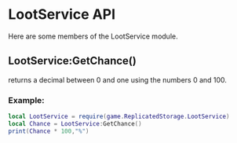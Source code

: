 LootService API
===============

Here are some members of the LootService module.

## LootService:GetChance()
returns a decimal between 0 and one using the numbers 0 and 100.

### Example:
```lua
local LootService = require(game.ReplicatedStorage.LootService)
local Chance = LootService:GetChance()
print(Chance * 100,"%")
```
